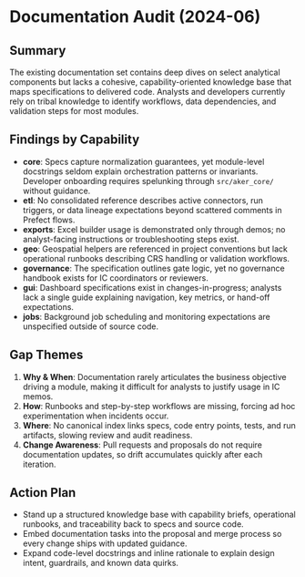# Documentation Audit (2024-06)

## Summary
The existing documentation set contains deep dives on select analytical components but lacks a cohesive, capability-oriented knowledge base that maps specifications to delivered code. Analysts and developers currently rely on tribal knowledge to identify workflows, data dependencies, and validation steps for most modules.

## Findings by Capability

- **core**: Specs capture normalization guarantees, yet module-level docstrings seldom explain orchestration patterns or invariants. Developer onboarding requires spelunking through `src/aker_core/` without guidance.
- **etl**: No consolidated reference describes active connectors, run triggers, or data lineage expectations beyond scattered comments in Prefect flows.
- **exports**: Excel builder usage is demonstrated only through demos; no analyst-facing instructions or troubleshooting steps exist.
- **geo**: Geospatial helpers are referenced in project conventions but lack operational runbooks describing CRS handling or validation workflows.
- **governance**: The specification outlines gate logic, yet no governance handbook exists for IC coordinators or reviewers.
- **gui**: Dashboard specifications exist in changes-in-progress; analysts lack a single guide explaining navigation, key metrics, or hand-off expectations.
- **jobs**: Background job scheduling and monitoring expectations are unspecified outside of source code.

## Gap Themes

1. **Why & When**: Documentation rarely articulates the business objective driving a module, making it difficult for analysts to justify usage in IC memos.
2. **How**: Runbooks and step-by-step workflows are missing, forcing ad hoc experimentation when incidents occur.
3. **Where**: No canonical index links specs, code entry points, tests, and run artifacts, slowing review and audit readiness.
4. **Change Awareness**: Pull requests and proposals do not require documentation updates, so drift accumulates quickly after each iteration.

## Action Plan

- Stand up a structured knowledge base with capability briefs, operational runbooks, and traceability back to specs and source code.
- Embed documentation tasks into the proposal and merge process so every change ships with updated guidance.
- Expand code-level docstrings and inline rationale to explain design intent, guardrails, and known data quirks.

